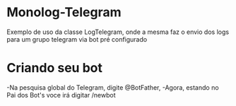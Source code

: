 # Monolog-Telegram
Exemplo de uso da classe LogTelegram, onde  a mesma faz o envio dos logs para um grupo telegram via bot pré configurado

# Criando seu bot
-Na pesquisa global do Telegram, digite @BotFather,
-Agora, estando no Pai dos Bot's voce irá digitar /newbot
